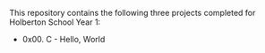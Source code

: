 This repository contains the following three projects completed for Holberton School Year 1:

* 0x00. C - Hello, World
